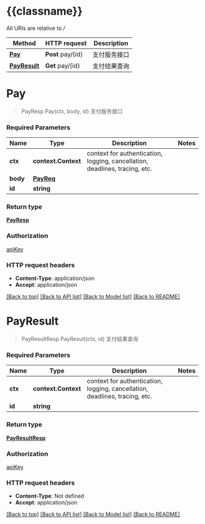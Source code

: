 # {{classname}}

All URIs are relative to */*

Method | HTTP request | Description
------------- | ------------- | -------------
[**Pay**](PayApi.md#Pay) | **Post** pay/{id} | 支付服务接口
[**PayResult**](PayApi.md#PayResult) | **Get** pay/{id} | 支付结果查询

# **Pay**
> PayResp Pay(ctx, body, id)
支付服务接口

### Required Parameters

Name | Type | Description  | Notes
------------- | ------------- | ------------- | -------------
 **ctx** | **context.Context** | context for authentication, logging, cancellation, deadlines, tracing, etc.
  **body** | [**PayReq**](PayReq.md)|  | 
  **id** | **string**|  | 

### Return type

[**PayResp**](PayResp.md)

### Authorization

[apiKey](../README.md#apiKey)

### HTTP request headers

 - **Content-Type**: application/json
 - **Accept**: application/json

[[Back to top]](#) [[Back to API list]](../README.md#documentation-for-api-endpoints) [[Back to Model list]](../README.md#documentation-for-models) [[Back to README]](../README.md)

# **PayResult**
> PayResultResp PayResult(ctx, id)
支付结果查询

### Required Parameters

Name | Type | Description  | Notes
------------- | ------------- | ------------- | -------------
 **ctx** | **context.Context** | context for authentication, logging, cancellation, deadlines, tracing, etc.
  **id** | **string**|  | 

### Return type

[**PayResultResp**](PayResultResp.md)

### Authorization

[apiKey](../README.md#apiKey)

### HTTP request headers

 - **Content-Type**: Not defined
 - **Accept**: application/json

[[Back to top]](#) [[Back to API list]](../README.md#documentation-for-api-endpoints) [[Back to Model list]](../README.md#documentation-for-models) [[Back to README]](../README.md)

